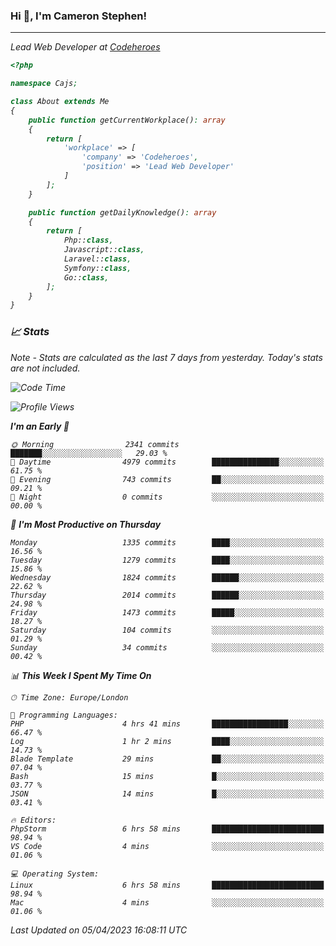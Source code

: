 ### Hi 👋, I'm Cameron Stephen!
<hr>
<p><em>Lead Web Developer at <a href="https://codeheroes.co.uk">Codeheroes</a></p>


```php
<?php

namespace Cajs;

class About extends Me
{
    public function getCurrentWorkplace(): array
    {
        return [
            'workplace' => [
                'company' => 'Codeheroes',
                'position' => 'Lead Web Developer'
            ]
        ];
    }

    public function getDailyKnowledge(): array
    {
        return [
            Php::class,
            Javascript::class,
            Laravel::class,
            Symfony::class,
            Go::class,
        ];
    }
}
```

### 📈 Stats
<p><em>Note - Stats are calculated as the last 7 days from yesterday. Today's stats are not included.</em></p>


<!--START_SECTION:waka-->
![Code Time](http://img.shields.io/badge/Code%20Time-3%2C274%20hrs%2018%20mins-blue)

![Profile Views](http://img.shields.io/badge/Profile%20Views-3-blue)

**I'm an Early 🐤** 

```text
🌞 Morning                2341 commits        ███████░░░░░░░░░░░░░░░░░░   29.03 % 
🌆 Daytime                4979 commits        ███████████████░░░░░░░░░░   61.75 % 
🌃 Evening                743 commits         ██░░░░░░░░░░░░░░░░░░░░░░░   09.21 % 
🌙 Night                  0 commits           ░░░░░░░░░░░░░░░░░░░░░░░░░   00.00 % 
```
📅 **I'm Most Productive on Thursday** 

```text
Monday                   1335 commits        ████░░░░░░░░░░░░░░░░░░░░░   16.56 % 
Tuesday                  1279 commits        ████░░░░░░░░░░░░░░░░░░░░░   15.86 % 
Wednesday                1824 commits        ██████░░░░░░░░░░░░░░░░░░░   22.62 % 
Thursday                 2014 commits        ██████░░░░░░░░░░░░░░░░░░░   24.98 % 
Friday                   1473 commits        █████░░░░░░░░░░░░░░░░░░░░   18.27 % 
Saturday                 104 commits         ░░░░░░░░░░░░░░░░░░░░░░░░░   01.29 % 
Sunday                   34 commits          ░░░░░░░░░░░░░░░░░░░░░░░░░   00.42 % 
```


📊 **This Week I Spent My Time On** 

```text
🕑︎ Time Zone: Europe/London

💬 Programming Languages: 
PHP                      4 hrs 41 mins       █████████████████░░░░░░░░   66.47 % 
Log                      1 hr 2 mins         ████░░░░░░░░░░░░░░░░░░░░░   14.73 % 
Blade Template           29 mins             ██░░░░░░░░░░░░░░░░░░░░░░░   07.04 % 
Bash                     15 mins             █░░░░░░░░░░░░░░░░░░░░░░░░   03.77 % 
JSON                     14 mins             █░░░░░░░░░░░░░░░░░░░░░░░░   03.41 % 

🔥 Editors: 
PhpStorm                 6 hrs 58 mins       █████████████████████████   98.94 % 
VS Code                  4 mins              ░░░░░░░░░░░░░░░░░░░░░░░░░   01.06 % 

💻 Operating System: 
Linux                    6 hrs 58 mins       █████████████████████████   98.94 % 
Mac                      4 mins              ░░░░░░░░░░░░░░░░░░░░░░░░░   01.06 % 
```


 Last Updated on 05/04/2023 16:08:11 UTC
<!--END_SECTION:waka-->
